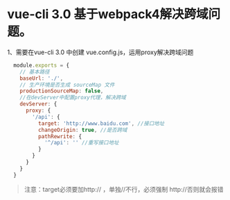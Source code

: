 # vue-cli 3.0 基于webpack4解决跨域问题。

1、需要在vue-cli 3.0 中创建 vue.config.js，运用proxy解决跨域问题
```javascript
  module.exports = {
    // 基本路径
    baseUrl: './',
    // 生产环境是否生成 sourceMap 文件
    productionSourceMap: false,
    //在devServer中配置proxy代理，解决跨域
    devServer: {
      proxy: {
        '/api': {
          target: 'http://www.baidu.com', //接口地址
          changeOrigin: true, //是否跨域
          pathRewrite: {
            '^/api': '' //重写接口地址
          }
        }
      }
    }
  }
```
>注意：target必须要加http:// ，单独//不行，必须强制 http://否则就会报错

